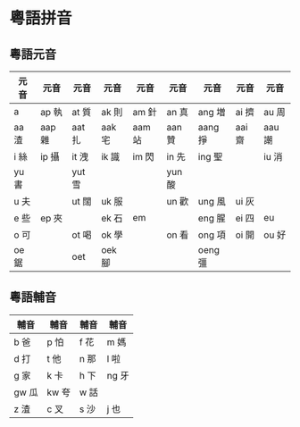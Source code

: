 # 粵語拼音

## 粵語元音

| 元音  | 元音   | 元音   | 元音   | 元音   | 元音   | 元音    | 元音   | 元音   |
| ----- | ------ | ------ | ------ | ------ | ------ | ------- | ------ | ------ |
| a     | ap 執  | at 質  | ak 則  | am  針 | an 真  | ang 増  | ai 擠  | au 周  |
| aa 渣 | aap 雜 | aat 扎 | aak 宅 | aam 站 | aan 贊 | aang 掙 | aai 齋 | aau 謿 |
| i 絲  | ip 攝  | it 洩  | ik 識  | im 閃  | in 先  | ing 聖  |        | iu 消  |
| yu 書 |        | yut 雪 |        |        | yun 酸 |         |        |        |
| u 夫  |        | ut 闊  | uk 服  |        | un 歡  | ung 風  | ui 灰  |        |
| e 些  | ep 夾  |        | ek 石  | em     |        | eng 腥  | ei 四  | eu     |
| o 可  |        | ot 喝  | ok 學  |        | on 看  | ong 項  | oi 開  | ou 好  |
| oe 鋸 |        | oet    | oek 腳 |        |        | oeng 彊 |        |        |

## 粵語輔音

| 輔音  | 輔音  | 輔音 | 輔音  |
| ----- | ----- | ---- | ----- |
| b 爸  | p 怕  | f 花 | m 媽  |
| d 打  | t 他  | n 那 | l 啦  |
| g 家  | k 卡  | h 下 | ng 牙 |
| gw 瓜 | kw 夸 | w 話 |       |
| z 渣  | c 叉  | s 沙 | j 也  |
